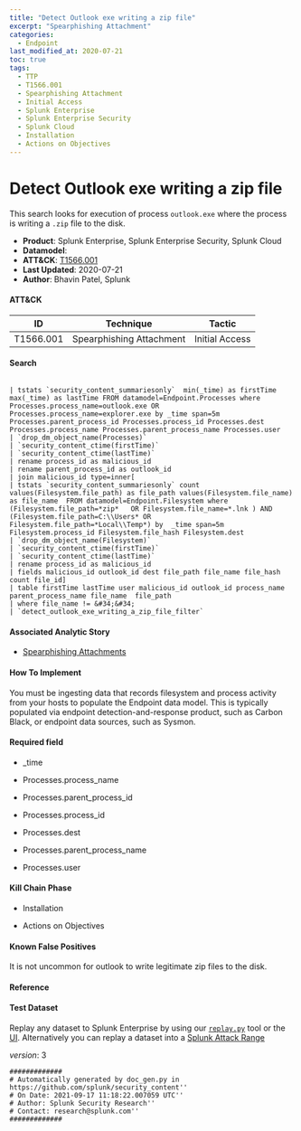 ```yaml
---
title: "Detect Outlook exe writing a zip file"
excerpt: "Spearphishing Attachment"
categories:
  - Endpoint
last_modified_at: 2020-07-21
toc: true
tags:
  - TTP
  - T1566.001
  - Spearphishing Attachment
  - Initial Access
  - Splunk Enterprise
  - Splunk Enterprise Security
  - Splunk Cloud
  - Installation
  - Actions on Objectives
---
```


# Detect Outlook exe writing a zip file

This search looks for execution of process `outlook.exe` where the process is writing a `.zip` file to the disk.

- **Product**: Splunk Enterprise, Splunk Enterprise Security, Splunk Cloud
- **Datamodel**:
- **ATT&CK**: [T1566.001](https://attack.mitre.org/techniques/T1566/001/)
- **Last Updated**: 2020-07-21
- **Author**: Bhavin Patel, Splunk


#### ATT&CK

| ID          | Technique   | Tactic       |
| ----------- | ----------- |--------------|
| T1566.001 | Spearphishing Attachment | Initial Access |


#### Search

```

| tstats `security_content_summariesonly`  min(_time) as firstTime max(_time) as lastTime FROM datamodel=Endpoint.Processes where Processes.process_name=outlook.exe OR Processes.process_name=explorer.exe by _time span=5m Processes.parent_process_id Processes.process_id Processes.dest Processes.process_name Processes.parent_process_name Processes.user 
| `drop_dm_object_name(Processes)` 
| `security_content_ctime(firstTime)` 
| `security_content_ctime(lastTime)` 
| rename process_id as malicious_id
| rename parent_process_id as outlook_id
| join malicious_id type=inner[
| tstats `security_content_summariesonly` count values(Filesystem.file_path) as file_path values(Filesystem.file_name) as file_name  FROM datamodel=Endpoint.Filesystem where (Filesystem.file_path=*zip*   OR Filesystem.file_name=*.lnk ) AND (Filesystem.file_path=C:\\Users* OR Filesystem.file_path=*Local\\Temp*) by  _time span=5m Filesystem.process_id Filesystem.file_hash Filesystem.dest  
| `drop_dm_object_name(Filesystem)` 
| `security_content_ctime(firstTime)` 
| `security_content_ctime(lastTime)` 
| rename process_id as malicious_id
| fields malicious_id outlook_id dest file_path file_name file_hash count file_id] 
| table firstTime lastTime user malicious_id outlook_id process_name parent_process_name file_name  file_path 
| where file_name != &#34;&#34; 
| `detect_outlook_exe_writing_a_zip_file_filter` 
```

#### Associated Analytic Story

* [Spearphishing Attachments](_stories/spearphishing_attachments)


#### How To Implement
You must be ingesting data that records filesystem and process activity from your hosts to populate the Endpoint data model. This is typically populated via endpoint detection-and-response product, such as Carbon Black, or endpoint data sources, such as Sysmon.

#### Required field

* _time

* Processes.process_name

* Processes.parent_process_id

* Processes.process_id

* Processes.dest

* Processes.parent_process_name

* Processes.user


#### Kill Chain Phase

* Installation

* Actions on Objectives


#### Known False Positives
It is not uncommon for outlook to write legitimate zip files to the disk.




#### Reference


#### Test Dataset
Replay any dataset to Splunk Enterprise by using our [`replay.py`](https://github.com/splunk/attack_data#using-replaypy) tool or the [UI](https://github.com/splunk/attack_data#using-ui).
Alternatively you can replay a dataset into a [Splunk Attack Range](https://github.com/splunk/attack_range#replay-dumps-into-attack-range-splunk-server)



_version_: 3

```
#############
# Automatically generated by doc_gen.py in https://github.com/splunk/security_content''
# On Date: 2021-09-17 11:18:22.007059 UTC''
# Author: Splunk Security Research''
# Contact: research@splunk.com''
#############
```